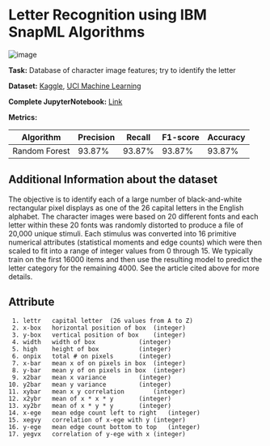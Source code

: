 # Letter  Recognition using IBM SnapML Algorithms

![image](https://github.com/Kmohamedalie/Letter_Recognition/assets/63104472/040c2ba2-fe1b-4bea-888b-2b0b4f0f01aa)


**Task:** Database of character image features; try to identify the letter

**Dataset:** <a href="https://www.kaggle.com/datasets/nishan192/letterrecognition-using-svm">Kaggle</a>, <a href="https://archive.ics.uci.edu/dataset/59/letter+recognition">UCI Machine Learning</a>

**Complete JupyterNotebook:** [Link](https://github.com/Kmohamedalie/Letter_Recognition/tree/master/Notebook)



**Metrics:**

| Algorithm | Precision | Recall | F1-score | Accuracy |
|-----------|-----------|--------|----------|----------|
| Random Forest   | 93.87%    | 93.87%  | 93.87% | 93.87%      |


## Additional Information about the dataset

The objective is to identify each of a large number of black-and-white rectangular pixel displays as one of the 26 capital letters in the English alphabet.  The character images were based on 20 different fonts and each letter within these 20 fonts was randomly distorted to produce a file of 20,000 unique stimuli.  Each stimulus was converted into 16 primitive numerical attributes (statistical moments and edge counts) which were then scaled to fit into a range of integer values from 0 through 15.  We typically train on the first 16000 items and then use the resulting model to predict the letter category for the remaining 4000.  See the article cited above for more details.

## Attribute

	 1.	lettr	capital letter	(26 values from A to Z)
	 2.	x-box	horizontal position of box	(integer)
	 3.	y-box	vertical position of box	(integer)
	 4.	width	width of box			(integer)
	 5.	high 	height of box			(integer)
	 6.	onpix	total # on pixels		(integer)
	 7.	x-bar	mean x of on pixels in box	(integer)
	 8.	y-bar	mean y of on pixels in box	(integer)
	 9.	x2bar	mean x variance			(integer)
	10.	y2bar	mean y variance			(integer)
	11.	xybar	mean x y correlation		(integer)
	12.	x2ybr	mean of x * x * y		(integer)
	13.	xy2br	mean of x * y * y		(integer)
	14.	x-ege	mean edge count left to right	(integer)
	15.	xegvy	correlation of x-ege with y	(integer)
	16.	y-ege	mean edge count bottom to top	(integer)
	17.	yegvx	correlation of y-ege with x	(integer)
